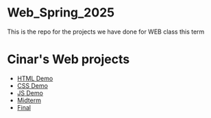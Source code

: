 # Web_Spring_2025
This is the repo for the projects we have done for WEB class this term

<h1>Cinar's Web projects</h1>
<ul>
  <li><a href="html_demo">HTML Demo</a></li>
  <li><a href="css_demo">CSS Demo</a></li>
  <li><a href="js_demo">JS Demo</a></li>
  <li><a href="csshtmljs_demo">Midterm</a></li>
  <li><a href="final_demo">Final</a></li>
</ul>
